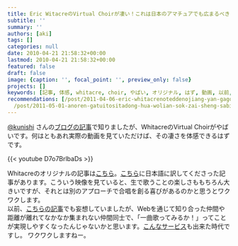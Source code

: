 ```yaml
---
title: Eric WitacreのVirtual Choirが凄い！これは日本のアマチュアでも広まるべき
subtitle: ''
summary: ''
authors: [aki]
tags: []
categories: null
date: 2010-04-21 21:58:32+00:00
lastmod: 2010-04-21 21:58:32+00:00
featured: false
draft: false
image: {caption: '', focal_point: '', preview_only: false}
projects: []
keywords: [記事, 体感, whitacre, choir, やばい, オリジナル, はず, 動画, 以前, 実際]
recommendations: [/post/2011-04-06-eric-whitacrenoteddenojiang-yan-gagong-kai/, /post/2011-04-09-koredejun-mouitekaninareru-shui-demouiteka-hazimemasita-number-darewite/,
  /post/2011-05-01-anoren-gatuitositadong-hua-wolian-sok-zai-sheng-sabisu-dong-hua-atuta-wohazimemasita/]
---
```

[@kunishi](http://twitter.com/kunishi) さんの[ブログの記事](http://blog.chorusroom.org/2010/04/virtual-choir2.html)で知りましたが、WhitacreのVirtual Choirがやばいです。何はともあれ実際の動画を見ていただけば、その凄さを体感できるはずです。

{{< youtube D7o7BrlbaDs >}}

Whitacreのオリジナルの記事は[こちら](http://ericwhitacre.wordpress.com/2010/03/23/the-virtual-choir-how-we-did-it/)。[こちら](http://longtailworld.blogspot.com/2010/03/web-eric-whitacres-virtual-choir-lux.html)に日本語に訳してくださった記事があります。こういう映像を見ていると、生で歌うことの楽しさももちろん大きいですが、それとは別のアプローチで合唱を創る喜びがあるのかと思うとワクワクします。  
以前、[こちらの記事](https://chezo.uno/post/2009-12-17-li-gu-qu-min-he-chang-tuan-no-tunoshi-xian-fang-fa-wang-xiang-number-tlros-wotong-zitesi-tutakoto/)でも妄想していましたが、Webを通じて知り合った仲間や距離が離れてなかなか集まれない仲間同士で、「一曲歌ってみるか！」ってことが実現しやすくなったんじゃないかと思います。[こんなサービス](http://www.mytracks.jp/)も出来た時代ですし。
ワクワクしますねー。
